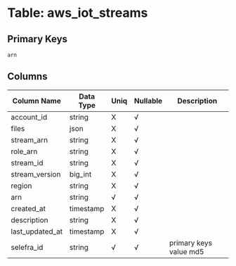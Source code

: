 # Table: aws_iot_streams

## Primary Keys 

```
arn
```


## Columns 

|  Column Name   |  Data Type  | Uniq | Nullable | Description | 
|  ----  | ----  | ----  | ----  | ---- | 
| account_id | string | X | √ |  | 
| files | json | X | √ |  | 
| stream_arn | string | X | √ |  | 
| role_arn | string | X | √ |  | 
| stream_id | string | X | √ |  | 
| stream_version | big_int | X | √ |  | 
| region | string | X | √ |  | 
| arn | string | √ | √ |  | 
| created_at | timestamp | X | √ |  | 
| description | string | X | √ |  | 
| last_updated_at | timestamp | X | √ |  | 
| selefra_id | string | √ | √ | primary keys value md5 | 


